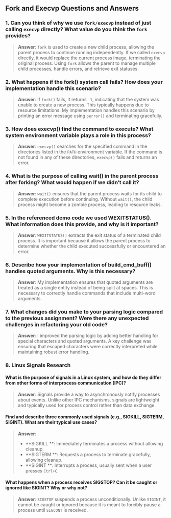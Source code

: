 ## Fork and Execvp Questions and Answers

### 1. Can you think of why we use `fork/execvp` instead of just calling `execvp` directly? What value do you think the `fork` provides?

> **Answer**: `fork` is used to create a new child process, allowing the parent process to continue running independently. If we called `execvp` directly, it would replace the current process image, terminating the original process. Using `fork` allows the parent to manage multiple child processes, handle errors, and retrieve exit statuses.

### 2. What happens if the fork() system call fails? How does your implementation handle this scenario?

> **Answer**: If `fork()` fails, it returns `-1`, indicating that the system was unable to create a new process. This typically happens due to resource limitations. My implementation handles this scenario by printing an error message using `perror()` and terminating gracefully.

### 3. How does execvp() find the command to execute? What system environment variable plays a role in this process?

> **Answer**: `execvp()` searches for the specified command in the directories listed in the `PATH` environment variable. If the command is not found in any of these directories, `execvp()` fails and returns an error.

### 4. What is the purpose of calling wait() in the parent process after forking? What would happen if we didn’t call it?

> **Answer**: `wait()` ensures that the parent process waits for its child to complete execution before continuing. Without `wait()`, the child process might become a zombie process, leading to resource leaks.

### 5. In the referenced demo code we used WEXITSTATUS(). What information does this provide, and why is it important?

> **Answer**: `WEXITSTATUS()` extracts the exit status of a terminated child process. It is important because it allows the parent process to determine whether the child executed successfully or encountered an error.

### 6. Describe how your implementation of build_cmd_buff() handles quoted arguments. Why is this necessary?

> **Answer**: My implementation ensures that quoted arguments are treated as a single entity instead of being split at spaces. This is necessary to correctly handle commands that include multi-word arguments.

### 7. What changes did you make to your parsing logic compared to the previous assignment? Were there any unexpected challenges in refactoring your old code?

> **Answer**: I improved the parsing logic by adding better handling for special characters and quoted arguments. A key challenge was ensuring that escaped characters were correctly interpreted while maintaining robust error handling.

### 8. Linux Signals Research

#### What is the purpose of signals in a Linux system, and how do they differ from other forms of interprocess communication (IPC)?

> **Answer**: Signals provide a way to asynchronously notify processes about events. Unlike other IPC mechanisms, signals are lightweight and typically used for process control rather than data exchange.

#### Find and describe three commonly used signals (e.g., SIGKILL, SIGTERM, SIGINT). What are their typical use cases?

> **Answer**:
> - **SIGKILL **: Immediately terminates a process without allowing cleanup.
> - **SIGTERM **: Requests a process to terminate gracefully, allowing cleanup.
> - **SIGINT **: Interrupts a process, usually sent when a user presses `Ctrl+C`.

#### What happens when a process receives SIGSTOP? Can it be caught or ignored like SIGINT? Why or why not?

> **Answer**: `SIGSTOP` suspends a process unconditionally. Unlike `SIGINT`, it cannot be caught or ignored because it is meant to forcibly pause a process until `SIGCONT` is received.

